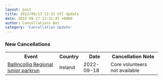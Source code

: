 ```yaml
---
layout: post
title: 2022/09/17 12:31 UTC Update
date: 2022-09-17 12:31:45 +0000
author: Cancellations Bot
category: 'Cancellation Update'
---
```


<h3>New Cancellations</h3>
<div class='hscrollable'>
<table style='width: 100%'>
    <tr>
        <th>Event</th>
        <th>Country</th>
        <th>Date</th>
        <th>Cancellation Note</th>
    </tr>
    <tr>
        <td><a href="https://www.parkrun.ie/ballincolligregional-juniors">Ballincollig Regional junior parkrun</a></td>
        <td>Ireland</td>
        <td>2022-09-18</td>
        <td>Core volunteers not available</td>
    </tr>
</table>
</div>
